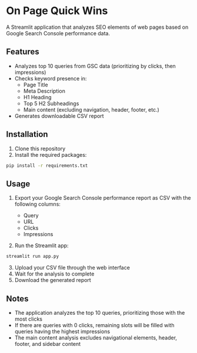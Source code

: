 # On Page Quick Wins

A Streamlit application that analyzes SEO elements of web pages based on Google Search Console performance data.

## Features

- Analyzes top 10 queries from GSC data (prioritizing by clicks, then impressions)
- Checks keyword presence in:
  - Page Title
  - Meta Description
  - H1 Heading
  - Top 5 H2 Subheadings
  - Main content (excluding navigation, header, footer, etc.)
- Generates downloadable CSV report

## Installation

1. Clone this repository
2. Install the required packages:
```bash
pip install -r requirements.txt
```

## Usage

1. Export your Google Search Console performance report as CSV with the following columns:
   - Query
   - URL
   - Clicks
   - Impressions

2. Run the Streamlit app:
```bash
streamlit run app.py
```

3. Upload your CSV file through the web interface
4. Wait for the analysis to complete
5. Download the generated report

## Notes

- The application analyzes the top 10 queries, prioritizing those with the most clicks
- If there are queries with 0 clicks, remaining slots will be filled with queries having the highest impressions
- The main content analysis excludes navigational elements, header, footer, and sidebar content
